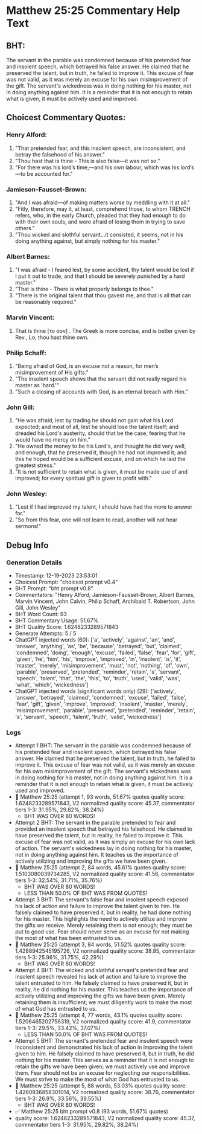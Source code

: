 # Matthew 25:25 Commentary Help Text

## BHT:
The servant in the parable was condemned because of his pretended fear and insolent speech, which betrayed his false answer. He claimed that he preserved the talent, but in truth, he failed to improve it. This excuse of fear was not valid, as it was merely an excuse for his own misimprovement of the gift. The servant's wickedness was in doing nothing for his master, not in doing anything against him. It is a reminder that it is not enough to retain what is given, it must be actively used and improved.

## Choicest Commentary Quotes:
### Henry Alford:
1. "That pretended fear, and this insolent speech, are inconsistent, and betray the falsehood of his answer."
2. "Thou hast that is thine - This is also false—it was not so."
3. "For there was his lord’s time,—and his own labour, which was his lord’s—to be accounted for."

### Jamieson-Fausset-Brown:
1. "And I was afraid—of making matters worse by meddling with it at all."
2. "Fitly, therefore, may it, at least, comprehend those, to whom TRENCH refers, who, in the early Church, pleaded that they had enough to do with their own souls, and were afraid of losing them in trying to save others."
3. "Thou wicked and slothful servant...it consisted, it seems, not in his doing anything against, but simply nothing for his master."

### Albert Barnes:
1. "I was afraid - I feared lest, by some accident, thy talent would be lost if I put it out to trade, and that I should be severely punished by a hard master." 
2. "That is thine - There is what properly belongs to thee."
3. "There is the original talent that thou gavest me, and that is all that can be reasonably required."

### Marvin Vincent:
1. That is thine [το σον] . The Greek is more concise, and is better given by Rev., Lo, thou hast thine own.


### Philip Schaff:
1. "Being afraid of God, is an excuse not a reason, for men’s misimprovement of His gifts."
2. "The insolent speech shows that the servant did not really regard his master as 'hard.'"
3. "Such a closing of accounts with God, is an eternal breach with Him."

### John Gill:
1. "He was afraid, lest by trading he should not gain what his Lord expected; and most of all, lest he should lose the talent itself; and dreaded his Lord's austerity, should that be the case, fearing that he would have no mercy on him."
2. "He owned the money to be his Lord's, and thought he did very well, and enough, that he preserved it, though he had not improved it; and this he hoped would be a sufficient excuse, and on which he laid the greatest stress."
3. "It is not sufficient to retain what is given, it must be made use of and improved; for every spiritual gift is given to profit with."

### John Wesley:
1. "Lest if I had improved my talent, I should have had the more to answer for."
2. "So from this fear, one will not learn to read, another will not hear sermons!"


## Debug Info
### Generation Details
- Timestamp: 12-19-2023 23:53:01
- Choicest Prompt: "choicest prompt v0.4"
- BHT Prompt: "bht prompt v0.8"
- Commentators: "Henry Alford, Jamieson-Fausset-Brown, Albert Barnes, Marvin Vincent, John Calvin, Philip Schaff, Archibald T. Robertson, John Gill, John Wesley"
- BHT Word Count: 93
- BHT Commentary Usage: 51.67%
- BHT Quality Score: 1.6248233289571843
- Generate Attempts: 5 / 5
- ChatGPT injected words (60):
	['a', 'actively', 'against', 'an', 'and', 'answer', 'anything', 'as', 'be', 'because', 'betrayed', 'but', 'claimed', 'condemned', 'doing', 'enough', 'excuse', 'failed', 'false', 'fear', 'for', 'gift', 'given', 'he', 'him', 'his', 'improve', 'improved', 'in', 'insolent', 'is', 'it', 'master', 'merely', 'misimprovement', 'must', 'not', 'nothing', 'of', 'own', 'parable', 'preserved', 'pretended', 'reminder', 'retain', 's', 'servant', 'speech', 'talent', 'that', 'the', 'this', 'to', 'truth', 'used', 'valid', 'was', 'what', 'which', 'wickedness']
- ChatGPT injected words (significant words only) (29):
	['actively', 'answer', 'betrayed', 'claimed', 'condemned', 'excuse', 'failed', 'false', 'fear', 'gift', 'given', 'improve', 'improved', 'insolent', 'master', 'merely', 'misimprovement', 'parable', 'preserved', 'pretended', 'reminder', 'retain', 's', 'servant', 'speech', 'talent', 'truth', 'valid', 'wickedness']

### Logs
- Attempt 1 BHT: The servant in the parable was condemned because of his pretended fear and insolent speech, which betrayed his false answer. He claimed that he preserved the talent, but in truth, he failed to improve it. This excuse of fear was not valid, as it was merely an excuse for his own misimprovement of the gift. The servant's wickedness was in doing nothing for his master, not in doing anything against him. It is a reminder that it is not enough to retain what is given, it must be actively used and improved.
- 🔄 Matthew 25:25 (attempt 1, 93 words, 51.67% quotes quality score: 1.6248233289571843, V2 normalized quality score: 45.37, commentator tiers 1-3: 31.95%, 29.82%, 38.24%) 
	- BHT WAS OVER 80 WORDS!
- Attempt 2 BHT: The servant in the parable pretended to fear and provided an insolent speech that betrayed his falsehood. He claimed to have preserved the talent, but in reality, he failed to improve it. This excuse of fear was not valid, as it was simply an excuse for his own lack of action. The servant's wickedness lay in doing nothing for his master, not in doing anything against him. It teaches us the importance of actively utilizing and improving the gifts we have been given.
- 🔄 Matthew 25:25 (attempt 2, 84 words, 45.61% quotes quality score: 1.5103080039734285, V2 normalized quality score: 41.56, commentator tiers 1-3: 32.54%, 31.71%, 35.76%) 
	- BHT WAS OVER 80 WORDS! 
	- LESS THAN 50.0% OF BHT WAS FROM QUOTES!
- Attempt 3 BHT: The servant's false fear and insolent speech exposed his lack of action and failure to improve the talent given to him. He falsely claimed to have preserved it, but in reality, he had done nothing for his master. This highlights the need to actively utilize and improve the gifts we receive. Merely retaining them is not enough; they must be put to good use. Fear should never serve as an excuse for not making the most of what has been entrusted to us.
- 🔄 Matthew 25:25 (attempt 3, 84 words, 51.52% quotes quality score: 1.4288942545195726, V2 normalized quality score: 38.85, commentator tiers 1-3: 25.96%, 31.75%, 42.29%) 
	- BHT WAS OVER 80 WORDS!
- Attempt 4 BHT: The wicked and slothful servant's pretended fear and insolent speech revealed his lack of action and failure to improve the talent entrusted to him. He falsely claimed to have preserved it, but in reality, he did nothing for his master. This teaches us the importance of actively utilizing and improving the gifts we have been given. Merely retaining them is insufficient; we must diligently work to make the most of what God has entrusted to us.
- 🔄 Matthew 25:25 (attempt 4, 77 words, 43.1% quotes quality score: 1.5206465202756319, V2 normalized quality score: 41.9, commentator tiers 1-3: 29.5%, 33.42%, 37.07%) 
	- LESS THAN 50.0% OF BHT WAS FROM QUOTES!
- Attempt 5 BHT: The servant's pretended fear and insolent speech were inconsistent and demonstrated his lack of action in improving the talent given to him. He falsely claimed to have preserved it, but in truth, he did nothing for his master. This serves as a reminder that it is not enough to retain the gifts we have been given; we must actively use and improve them. Fear should not be an excuse for neglecting our responsibilities. We must strive to make the most of what God has entrusted to us.
- 🔄 Matthew 25:25 (attempt 5, 88 words, 53.03% quotes quality score: 1.4260936858301014, V2 normalized quality score: 38.76, commentator tiers 1-3: 26.9%, 33.56%, 39.55%) 
	- BHT WAS OVER 80 WORDS!
- ✅ Matthew 25:25 bht prompt v0.8 (93 words, 51.67% quotes)
- quality score: 1.6248233289571843, V2 normalized quality score: 45.37, commentator tiers 1-3: 31.95%, 29.82%, 38.24%)